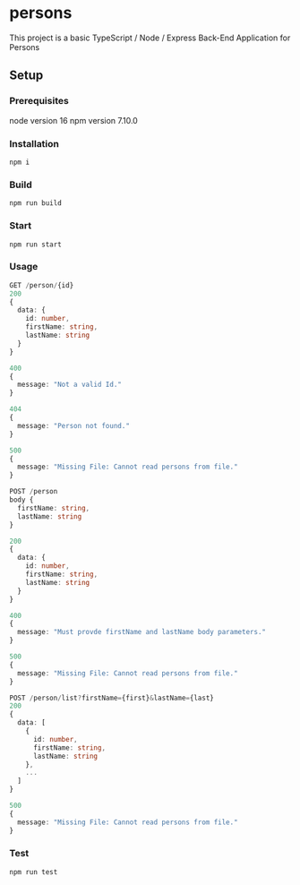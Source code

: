 # persons
This project is a basic TypeScript / Node / Express Back-End Application for Persons

## Setup
### Prerequisites
node version 16
npm version 7.10.0

### Installation
`npm i`

### Build
`npm run build`

### Start
`npm run start`

### Usage
```typescript
GET /person/{id}
200
{
  data: {
    id: number,
    firstName: string,
    lastName: string
  }
}

400
{
  message: "Not a valid Id."
}

404
{
  message: "Person not found."
}

500
{
  message: "Missing File: Cannot read persons from file."
}

POST /person
body {
  firstName: string,
  lastName: string
}

200
{
  data: {
    id: number,
    firstName: string,
    lastName: string
  }
}

400
{
  message: "Must provde firstName and lastName body parameters."
}

500
{
  message: "Missing File: Cannot read persons from file."
}

POST /person/list?firstName={first}&lastName={last}
200
{
  data: [
    {
      id: number,
      firstName: string,
      lastName: string
    },
    ...
  ]
}

500
{
  message: "Missing File: Cannot read persons from file."
}
```

### Test
`npm run test`
